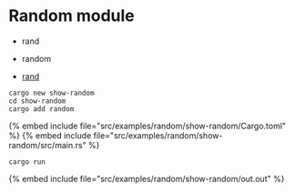 # Random module

* rand
* random

* [rand](https://lib.rs/crates/rand)

```
cargo new show-random
cd show-random
cargo add random
```

{% embed include file="src/examples/random/show-random/Cargo.toml" %}
{% embed include file="src/examples/random/show-random/src/main.rs" %}

```
cargo run
```

{% embed include file="src/examples/random/show-random/out.out" %}

